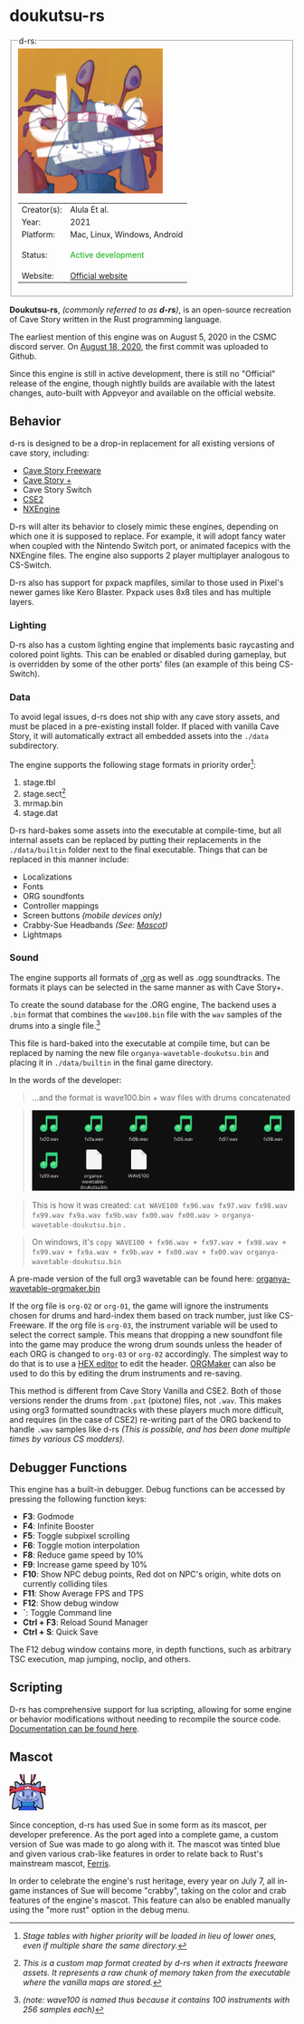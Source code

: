 # doukutsu-rs




<fieldset>
<legend>d-rs:</legend>
<img src="/wiki/img/engines/d-rs-assets/nx_icon.png">
<table><tbody>

<tr><td>Creator(s):</td><td>Alula Et al.</td></tr>
<tr><td>Year:</td><td>2021</td></tr>
<tr><td>Platform:</td><td>Mac, Linux, Windows, Android</td></tr>
<tr><td>Status:</td><td>
<p style="color:#00B000;">Active development</p>
</td></tr>
<tr><td>Website:</td><td><a href="https://doukutsu-rs.github.io/">Official website</a></td></tr>

</tbody></table>
</fieldset>



**Doukutsu-rs**, *(commonly referred to as **d-rs**)*, is an open-source recreation of Cave Story written in the Rust programming language.


The earliest mention of this engine was on August 5, 2020 in the CSMC discord server. On [August 18, 2020](https://github.com/doukutsu-rs/doukutsu-rs/commit/b89d54251f42f4d8b247bbc6ebac2c9efe78ac74), the first commit was uploaded to Github.


Since this engine is still in active development, there is still no "Official" release of the engine, though nightly builds are available with the latest changes, auto-built with Appveyor and available on the official website.


## Behavior


d-rs is designed to be a drop-in replacement for all existing versions of cave story, including:
- [Cave Story Freeware](freeware)
- [Cave Story +](cavestoryplus-pc)
- Cave Story Switch
- [CSE2](cse2)
- [NXEngine](nx-engine)


D-rs will alter its behavior to closely mimic these engines, depending on which one it is supposed to replace. For example, it will adopt fancy water when coupled with the Nintendo Switch port, or animated facepics with the NXEngine files. The engine also supports 2 player multiplayer analogous to CS-Switch.

D-rs also has support for pxpack mapfiles, similar to those used in Pixel's newer games like Kero Blaster. Pxpack uses 8x8 tiles and has multiple layers.


### Lighting
D-rs also has a custom lighting engine that implements basic raycasting and colored point lights. This can be enabled or disabled during gameplay, but is overridden by some of the other ports' files (an example of this being CS-Switch).


### Data
To avoid legal issues, d-rs does not ship with any cave story assets, and must be placed in a pre-existing install folder. If placed with vanilla Cave Story, it will automatically extract all embedded assets into the `./data` subdirectory.

The engine supports the following stage formats in priority order[^1]:
1. stage.tbl
2. stage.sect[^2]
3. mrmap.bin
4. stage.dat

D-rs hard-bakes some assets into the executable at compile-time, but all internal assets can be replaced by putting their replacements in the `./data/builtin` folder next to the final executable.
Things that can be replaced in this manner include:
- Localizations
- Fonts
- ORG soundfonts
- Controller mappings
- Screen buttons *(mobile devices only)*
- Crabby-Sue Headbands *(See: [Mascot](#mascot))*
- Lightmaps


[^1]: *Stage tables with higher priority will be loaded in lieu of lower ones, even if multiple share the same directory.*
[^2]: *This is a custom map format created by d-rs when it extracts freeware assets. It represents a raw chunk of memory taken from the executable where the vanilla maps are stored.*

### Sound
The engine supports all formats of [.org](organya) as well as .ogg soundtracks. The formats it plays can be selected in the same manner as with Cave Story+.


To create the sound database for the .ORG engine, The backend uses a `.bin` format that combines the `wav100.bin` file with the `wav` samples of the drums into a single file.[^3]


[^3]: *(note: wave100 is named thus because it contains 100 instruments with 256 samples each)*


This file is hard-baked into the executable at compile time, but can be replaced by naming the new file `organya-wavetable-doukutsu.bin` and placing it in `./data/builtin` in the final game directory.


In the words of the developer:
>...and the format is wave100.bin + wav files with drums concatenated


>![The input files and their corresponding output](img/engines/d-rs-assets/org-soundfont.png)


>This is how it was created:
`cat WAVE100 fx96.wav fx97.wav fx98.wav fx99.wav fx9a.wav fx9b.wav fx00.wav fx00.wav > organya-wavetable-doukutsu.bin` .


>On windows, it's `copy WAVE100 + fx96.wav + fx97.wav + fx98.wav + fx99.wav + fx9a.wav + fx9b.wav + fx00.wav + fx00.wav organya-wavetable-doukutsu.bin`


A pre-made version of the full org3 wavetable can be found here: [organya-wavetable-orgmaker.bin](files/organya-wavetable-orgmaker.bin)


If the org file is `org-02` or `org-01`, the game will ignore the instruments chosen for drums and hard-index them based on track number, just like CS-Freeware. If the org file is `org-03`, the instrument variable will be used to select the correct sample. This means that dropping a new soundfont file into the game may produce the wrong drum sounds unless the header of each ORG is changed to `org-03` or `org-02` accordingly. The simplest way to do that is to use a [HEX editor](https://mh-nexus.de/en/hxd/) to edit the header. [ORGMaker]() can also be used to do this by editing the drum instruments and re-saving.


This method is different from Cave Story Vanilla and CSE2. Both of those versions render the drums from `.pxt` (pixtone) files, not `.wav`. This makes using org3 formatted soundtracks with these players much more difficult, and requires (in the case of CSE2) re-writing part of the ORG backend to handle `.wav` samples like d-rs *(This is possible, and has been done multiple times by various CS modders)*.


## Debugger Functions
This engine has a built-in debugger. Debug functions can be accessed by pressing the following function keys:

- **F3**: Godmode
- **F4**: Infinite Booster
- **F5**: Toggle subpixel scrolling
- **F6**: Toggle motion interpolation
- **F8**: Reduce game speed by 10%
- **F9**: Increase game speed by 10%
- **F10**: Show NPC debug points, Red dot on NPC's origin, white dots on currently colliding tiles
- **F11**: Show Average FPS and TPS
- **F12**: Show debug window
- **`**: Toggle Command line
- **Ctrl + F3**: Reload Sound Manager
- **Ctrl + S**: Quick Save




The F12 debug window contains more, in depth functions, such as arbitrary TSC execution, map jumping, noclip, and others.




## Scripting
D-rs has comprehensive support for lua scripting, allowing for some engine or behavior modifications without needing to recompile the source code. [Documentation can be found here](https://doukutsu-rs.gitbook.io/docs/modding-guide/lua-api).




## Mascot

![The d-rs mascot](img/engines/d-rs-assets/sue.bmp)


Since conception, d-rs has used Sue in some form as its mascot, per developer preference. As the port aged into a complete game, a custom version of Sue was made to go along with it. The mascot was tinted blue and given various crab-like features in order to relate back to Rust's mainstream mascot, [Ferris](https://rustacean.net/).


In order to celebrate the engine's rust heritage, every year on July 7, all in-game instances of Sue will become "crabby", taking on the color and crab features of the engine's mascot. This feature can also be enabled manually using the "more rust" option in the debug menu.


